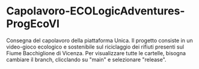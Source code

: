 # Capolavoro-ECOLogicAdventures-ProgEcoVI
Consegna del capolavoro della piattaforma Unica. Il progetto consiste in un video-gioco ecologico e sostenibile sul riciclaggio dei rifiuti presenti sul Fiume Bacchiglione di Vicenza.
Per visualizzare tutte le cartelle, bisogna cambiare il branch, clicclando su "main" e selezionare "release".
